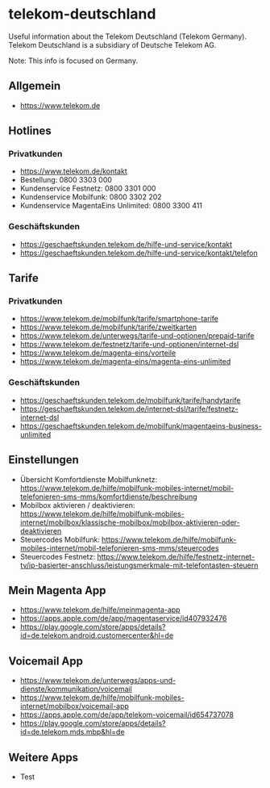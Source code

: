 # telekom-deutschland
Useful information about the Telekom Deutschland (Telekom Germany). Telekom Deutschland is a subsidiary of Deutsche Telekom AG.

Note: This info is focused on Germany.

## Allgemein
- https://www.telekom.de

## Hotlines
### Privatkunden
- https://www.telekom.de/kontakt
- Bestellung: 0800 3303 000
- Kundenservice Festnetz: 0800 3301 000
- Kundenservice Mobilfunk: 0800 3302 202
- Kundenservice MagentaEins Unlimited: 0800 3300 411

### Geschäftskunden
- https://geschaeftskunden.telekom.de/hilfe-und-service/kontakt
- https://geschaeftskunden.telekom.de/hilfe-und-service/kontakt/telefon

## Tarife
### Privatkunden
- https://www.telekom.de/mobilfunk/tarife/smartphone-tarife
- https://www.telekom.de/mobilfunk/tarife/zweitkarten
- https://www.telekom.de/unterwegs/tarife-und-optionen/prepaid-tarife
- https://www.telekom.de/festnetz/tarife-und-optionen/internet-dsl
- https://www.telekom.de/magenta-eins/vorteile
- https://www.telekom.de/magenta-eins/magenta-eins-unlimited

### Geschäftskunden
- https://geschaeftskunden.telekom.de/mobilfunk/tarife/handytarife
- https://geschaeftskunden.telekom.de/internet-dsl/tarife/festnetz-internet-dsl
- https://geschaeftskunden.telekom.de/mobilfunk/magentaeins-business-unlimited

## Einstellungen
- Übersicht Komfortdienste Mobilfunknetz: https://www.telekom.de/hilfe/mobilfunk-mobiles-internet/mobil-telefonieren-sms-mms/komfortdienste/beschreibung
- Mobilbox aktivieren / deaktivieren: https://www.telekom.de/hilfe/mobilfunk-mobiles-internet/mobilbox/klassische-mobilbox/mobilbox-aktivieren-oder-deaktivieren
- Steuercodes Mobilfunk: https://www.telekom.de/hilfe/mobilfunk-mobiles-internet/mobil-telefonieren-sms-mms/steuercodes
- Steuercodes Festnetz: https://www.telekom.de/hilfe/festnetz-internet-tv/ip-basierter-anschluss/leistungsmerkmale-mit-telefontasten-steuern

## Mein Magenta App
- https://www.telekom.de/hilfe/meinmagenta-app
- https://apps.apple.com/de/app/magentaservice/id407932476
- https://play.google.com/store/apps/details?id=de.telekom.android.customercenter&hl=de

## Voicemail App
- https://www.telekom.de/unterwegs/apps-und-dienste/kommunikation/voicemail
- https://www.telekom.de/hilfe/mobilfunk-mobiles-internet/mobilbox/voicemail-app
- https://apps.apple.com/de/app/telekom-voicemail/id654737078
- https://play.google.com/store/apps/details?id=de.telekom.mds.mbp&hl=de

## Weitere Apps
- Test

